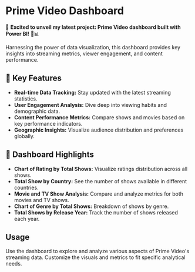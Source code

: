 # Prime Video Dashboard

🚀 **Excited to unveil my latest project: Prime Video dashboard built with Power BI!** 🎥📊

Harnessing the power of data visualization, this dashboard provides key insights into streaming metrics, viewer engagement, and content performance. 

## 🌟 Key Features

- **Real-time Data Tracking:** Stay updated with the latest streaming statistics.
- **User Engagement Analysis:** Dive deep into viewing habits and demographic data.
- **Content Performance Metrics:** Compare shows and movies based on key performance indicators.
- **Geographic Insights:** Visualize audience distribution and preferences globally.

## 🎯 Dashboard Highlights

- **Chart of Rating by Total Shows:** Visualize ratings distribution across all shows.
- **Total Show by Country:** See the number of shows available in different countries.
- **Movie and TV Show Analysis:** Compare and analyze metrics for both movies and TV shows.
- **Chart of Genre by Total Shows:** Breakdown of shows by genre.
- **Total Shows by Release Year:** Track the number of shows released each year.

## Usage
Use the dashboard to explore and analyze various aspects of Prime Video's streaming data. Customize the visuals and metrics to fit specific analytical needs.
